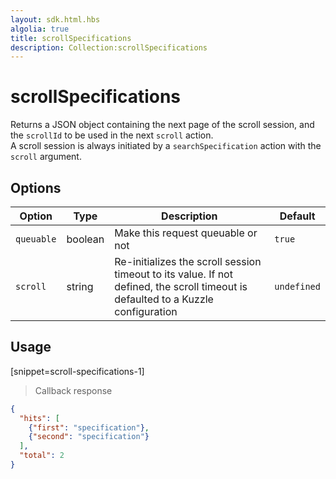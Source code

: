 ```yaml
---
layout: sdk.html.hbs
algolia: true
title: scrollSpecifications
description: Collection:scrollSpecifications
---
```


  

# scrollSpecifications
Returns a JSON object containing the next page of the scroll session, and the `scrollId` to be used in the next `scroll` action.  
A scroll session is always initiated by a `searchSpecification` action with the `scroll` argument.


## Options

| Option | Type | Description | Default |
|---------------|---------|----------------------------------------|---------|
| ``queuable`` | boolean | Make this request queuable or not  | ``true`` |
| ``scroll`` | string | Re-initializes the scroll session timeout to its value. If not defined, the scroll timeout is defaulted to a Kuzzle configuration | ``undefined`` |

## Usage

[snippet=scroll-specifications-1]
> Callback response

```json
{
  "hits": [
    {"first": "specification"},
    {"second": "specification"}
  ],
  "total": 2
}
```